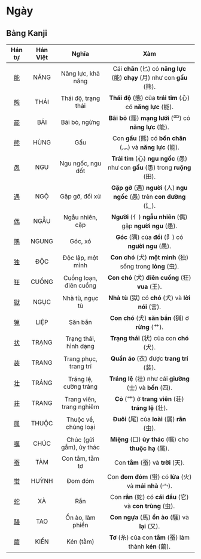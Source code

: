<link href="styles.css" rel="stylesheet">

# Ngày

## Bảng Kanji

| Hán tự | Hán Việt | Nghĩa | Xàm |
| :---: | :---: | :---: | :---: |
| [<span class="stroke-order">能</span>](https://mazii.net/vi-VN/search/kanji/javi/%E8%83%BD) | NĂNG | Năng lực, khả năng | Cái **chân** (匕) có **năng lực** (能) **chạy** (月) như con **gấu** (熊). |
| [<span class="stroke-order">態</span>](https://mazii.net/vi-VN/search/kanji/javi/%E6%85%8B) | THÁI | Thái độ, trạng thái | **Thái độ** (態) của **trái tim** (心) có **năng lực** (能). |
| [<span class="stroke-order">罷</span>](https://mazii.net/vi-VN/search/kanji/javi/%E7%BD%B7) | BÃI | Bãi bỏ, ngừng | **Bãi bỏ** (罷) **mạng lưới** (罒) có **năng lực** (能). |
| [<span class="stroke-order">熊</span>](https://mazii.net/vi-VN/search/kanji/javi/%E7%86%8A) | HÙNG | Gấu | Con **gấu** (熊) có **bốn chân** (灬) và **năng lực** (能). |
| [<span class="stroke-order">愚</span>](https://mazii.net/vi-VN/search/kanji/javi/%E6%84%9A) | NGU | Ngu ngốc, ngu dốt | **Trái tim** (心) **ngu ngốc** (愚) như con **gấu** (愚) trong **ruộng** (田). |
| [<span class="stroke-order">遇</span>](https://mazii.net/vi-VN/search/kanji/javi/%E9%81%87) | NGỘ | Gặp gỡ, đối xử | **Gặp gỡ** (遇) **người** (人) **ngu ngốc** (愚) trên **con đường** (辶). |
| [<span class="stroke-order">偶</span>](https://mazii.net/vi-VN/search/kanji/javi/%E5%81%B6) | NGẪU | Ngẫu nhiên, cặp | **Người** (亻) **ngẫu nhiên** (偶) gặp **người ngu** (愚). |
| [<span class="stroke-order">隅</span>](https://mazii.net/vi-VN/search/kanji/javi/%E9%9A%85) | NGUNG | Góc, xó | **Góc** (隅) của **đồi** (阝) có **người ngu** (愚). |
| [<span class="stroke-order">独</span>](https://mazii.net/vi-VN/search/kanji/javi/%E7%8B%AC) | ĐỘC | Độc lập, một mình | **Con chó** (犬) **một mình** (独) sống trong **lòng** (虫). |
| [<span class="stroke-order">狂</span>](https://mazii.net/vi-VN/search/kanji/javi/%E7%8B%82) | CUỒNG | Cuồng loạn, điên cuồng | **Con chó** (犬) **điên cuồng** (狂) **vua** (王). |
| [<span class="stroke-order">獄</span>](https://mazii.net/vi-VN/search/kanji/javi/%E7%8D%84) | NGỤC | Nhà tù, ngục tù | **Nhà tù** (獄) có **chó** (犬) và **lời nói** (言). |
| [<span class="stroke-order">猟</span>](https://mazii.net/vi-VN/search/kanji/javi/%E7%8C%9F) | LIỆP | Săn bắn | **Con chó** (犬) **săn bắn** (猟) ở **rừng** (艹). |
| [<span class="stroke-order">状</span>](https://mazii.net/vi-VN/search/kanji/javi/%E7%8A%B6) | TRẠNG | Trạng thái, hình dạng | **Trạng thái** (状) của con **chó** (犬). |
| [<span class="stroke-order">装</span>](https://mazii.net/vi-VN/search/kanji/javi/%E8%A3%85) | TRANG | Trang phục, trang trí | **Quần áo** (衣) được **trang trí** (装). |
| [<span class="stroke-order">壮</span>](https://mazii.net/vi-VN/search/kanji/javi/%E5%A3%AE) | TRÁNG | Tráng lệ, cường tráng | **Tráng lệ** (壮) như cái **giường** (士) và **bốn** (四). |
| [<span class="stroke-order">荘</span>](https://mazii.net/vi-VN/search/kanji/javi/%E8%8D%98) | TRANG | Trang viên, trang nghiêm | **Cỏ** (艹) ở **trang viên** (荘) **tráng lệ** (壮). |
| [<span class="stroke-order">属</span>](https://mazii.net/vi-VN/search/kanji/javi/%E5%B1%9E) | THUỘC | Thuộc về, chủng loại | **Đuôi** (尾) của **loài** (属) **rắn** (虫). |
| [<span class="stroke-order">嘱</span>](https://mazii.net/vi-VN/search/kanji/javi/%E5%98%B1) | CHÚC | Chúc (gửi gắm), ủy thác | **Miệng** (口) **ủy thác** (嘱) cho **thuộc hạ** (属). |
| [<span class="stroke-order">蚕</span>](https://mazii.net/vi-VN/search/kanji/javi/%E8%9A%95) | TÀM | Con tằm, tằm tơ | Con **tằm** (蚕) và **trời** (天). |
| [<span class="stroke-order">蛍</span>](https://mazii.net/vi-VN/search/kanji/javi/%E8%9B%8D) | HUỲNH | Đom đóm | Con **đom đóm** (蛍) có **lửa** (火) và **mái nhà** (宀). |
| [<span class="stroke-order">蛇</span>](https://mazii.net/vi-VN/search/kanji/javi/%E8%9B%87) | XÀ | Rắn | Con **rắn** (蛇) có **cái đầu** (它) và **con trùng** (虫). |
| [<span class="stroke-order">騒</span>](https://mazii.net/vi-VN/search/kanji/javi/%E9%A8%92) | TAO | Ồn ào, làm phiền | **Con ngựa** (馬) **ồn ào** (騒) và **lại** (又). |
| [<span class="stroke-order">繭</span>](https://mazii.net/vi-VN/search/kanji/javi/%E7%B9%AD) | KIỂN | Kén (tằm) | **Tơ** (糸) của con **tằm** (蚕) làm thành **kén** (繭). |

